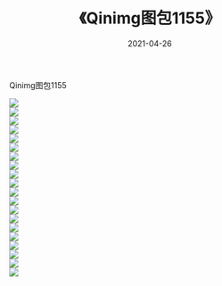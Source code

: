 ﻿---
layout: post
title:  《Qinimg图包1155》
date:   2021-04-26
img: http://imgx.orgx.ga/Qinimg图包/Qinimg图包1155/000.jpg
categories: [美女, 清纯, 唯美]
---

Qinimg图包1155

 ![](http://imgx.orgx.ga/Qinimg图包/Qinimg图包1155/001.jpg) <br>![](http://imgx.orgx.ga/Qinimg图包/Qinimg图包1155/002.jpg) <br>![](http://imgx.orgx.ga/Qinimg图包/Qinimg图包1155/003.jpg) <br>![](http://imgx.orgx.ga/Qinimg图包/Qinimg图包1155/004.jpg) <br>![](http://imgx.orgx.ga/Qinimg图包/Qinimg图包1155/005.jpg) <br>![](http://imgx.orgx.ga/Qinimg图包/Qinimg图包1155/006.jpg) <br>![](http://imgx.orgx.ga/Qinimg图包/Qinimg图包1155/007.jpg) <br>![](http://imgx.orgx.ga/Qinimg图包/Qinimg图包1155/008.jpg) <br>![](http://imgx.orgx.ga/Qinimg图包/Qinimg图包1155/009.jpg) <br>![](http://imgx.orgx.ga/Qinimg图包/Qinimg图包1155/010.jpg) <br>![](http://imgx.orgx.ga/Qinimg图包/Qinimg图包1155/011.jpg) <br>![](http://imgx.orgx.ga/Qinimg图包/Qinimg图包1155/012.jpg) <br>![](http://imgx.orgx.ga/Qinimg图包/Qinimg图包1155/013.jpg) <br>![](http://imgx.orgx.ga/Qinimg图包/Qinimg图包1155/014.jpg) <br>![](http://imgx.orgx.ga/Qinimg图包/Qinimg图包1155/015.jpg) <br>![](http://imgx.orgx.ga/Qinimg图包/Qinimg图包1155/016.jpg) <br>![](http://imgx.orgx.ga/Qinimg图包/Qinimg图包1155/017.jpg) <br>![](http://imgx.orgx.ga/Qinimg图包/Qinimg图包1155/018.jpg) <br>![](http://imgx.orgx.ga/Qinimg图包/Qinimg图包1155/019.jpg) <br>![](http://imgx.orgx.ga/Qinimg图包/Qinimg图包1155/020.jpg) <br>